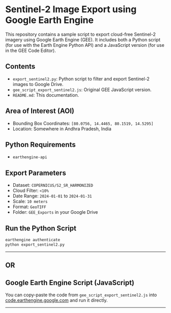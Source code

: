 
# Sentinel-2 Image Export using Google Earth Engine

This repository contains a sample script to export cloud-free Sentinel-2 imagery using Google Earth Engine (GEE). It includes both a Python script (for use with the Earth Engine Python API) and a JavaScript version (for use in the GEE Code Editor).

## Contents

- `export_sentinel2.py`: Python script to filter and export Sentinel-2 images to Google Drive.
- `gee_script_export_sentinel2.js`: Original GEE JavaScript version.
- `README.md`: This documentation.

## Area of Interest (AOI)

- Bounding Box Coordinates: `[80.0756, 14.4465, 80.1519, 14.5295]`
- Location: Somewhere in Andhra Pradesh, India

## Python Requirements

- `earthengine-api`

## Export Parameters

- Dataset: `COPERNICUS/S2_SR_HARMONIZED`
- Cloud Filter: `<10%`
- Date Range: `2024-01-01` to `2024-01-31`
- Scale: `10 meters`
- Format: `GeoTIFF`
- Folder: `GEE_Exports` in your Google Drive

## Run the Python Script

```bash
earthengine authenticate
python export_sentinel2.py
```

---

## OR

## Google Earth Engine Script (JavaScript)

You can copy-paste the code from `gee_script_export_sentinel2.js` into [code.earthengine.google.com](https://code.earthengine.google.com) and run it directly.

---
